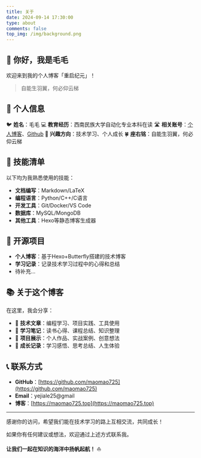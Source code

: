 ```yaml
---
title: 关于
date: 2024-09-14 17:30:00
type: about
comments: false
top_img: /img/background.png
---
```


## 👋 你好，我是毛毛

欢迎来到我的个人博客「重启纪元」！

> 自能生羽翼，何必仰云梯

## 🎯 个人信息

🐦 **姓名**：毛毛
💻 **教育经历**：西南民族大学自动化专业本科在读
🛣️ **相关账号**：[个人博客](https://maomao725.top)、[Github](https://github.com/maomao725)
💚 **兴趣方向**：技术学习、个人成长
🍀 **座右铭**：自能生羽翼，何必仰云梯

## 🔧 技能清单

以下均为我熟悉使用的技能：

- **文档编写**：Markdown/LaTeX
- **编程语言**：Python/C++/C语言
- **开发工具**：Git/Docker/VS Code
- **数据库**：MySQL/MongoDB
- **其他工具**：Hexo等静态博客生成器

## 🌟 开源项目

- **个人博客**：基于Hexo+Butterfly搭建的技术博客
- **学习记录**：记录技术学习过程中的心得和总结
- 待补充...

## 📚 关于这个博客

在这里，我会分享：

- 📝 **技术文章**：编程学习、项目实践、工具使用
- 💭 **学习笔记**：读书心得、课程总结、知识整理
- 🚀 **项目展示**：个人作品、实战案例、创意想法
- 🌱 **成长记录**：学习感悟、思考总结、人生体验

## 📞 联系方式

- **GitHub**：[https://github.com/maomao725](https://github.com/maomao725)
- **Email**：yejiale25@gmail
- **博客**：[https://maomao725.top](https://maomao725.top)

---

感谢你的访问，希望我们能在技术学习的路上互相交流，共同成长！

如果你有任何建议或想法，欢迎通过上述方式联系我。

**让我们一起在知识的海洋中扬帆起航！** ⛵